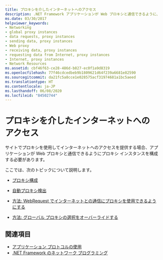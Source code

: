 ```yaml
---
title: プロキシを介したインターネットへのアクセス
description: .NET Framework アプリケーションが Web プロキシと通信できるように、プロキシ インスタンスを構成する方法について学習します。
ms.date: 03/30/2017
helpviewer_keywords:
- Networking
- global proxy instances
- data requests, proxy instances
- sending data, proxy instances
- Web proxy
- receiving data, proxy instances
- requesting data from Internet, proxy instances
- Internet, proxy instances
- Network Resources
ms.assetid: cbf46f63-ce28-486d-b827-ec0f1a9d8319
ms.openlocfilehash: 77f46cdcedbeb9b1809621d64f239a6681e82590
ms.sourcegitcommit: da21fc5a8cce1e028575acf31974681a1bc5aeed
ms.translationtype: HT
ms.contentlocale: ja-JP
ms.lasthandoff: 06/08/2020
ms.locfileid: "84502744"
---
```

# <a name="accessing-the-internet-through-a-proxy"></a>プロキシを介したインターネットへのアクセス
サイトでプロキシを使用してインターネットへのアクセスを提供する場合、アプリケーションが Web プロキシと通信できるようにプロキシ インスタンスを構成する必要があります。  
  
 ここでは、次のトピックについて説明します。  
  
- [プロキシ構成](proxy-configuration.md)  
  
- [自動プロキシ検出](automatic-proxy-detection.md)  
  
- [方法: WebRequest でインターネットとの通信にプロキシを使用できるようにする](how-to-enable-a-webrequest-to-use-a-proxy-to-communicate-with-the-internet.md)  
  
- [方法: グローバル プロキシの選択をオーバーライドする](how-to-override-a-global-proxy-selection.md)  
  
## <a name="see-also"></a>関連項目

- [アプリケーション プロトコルの使用](using-application-protocols.md)
- [.NET Framework のネットワーク プログラミング](index.md)
